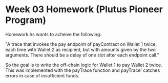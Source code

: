 # Week 03 Homework (Plutus Pioneer Program)

Homework.hs wants to acheive the following:

"A trace that invokes the pay endpoint of payContract on Wallet 1 twice, each time with Wallet 2 as recipient, but with amounts given by the two arguments. There should be a delay of one slot after each endpoint call."

So the goal is to write the off-chain logic for Wallet 1 to pay Wallet 2 twice. This was implemented with the payTrace function and payTrace' catches errors in case of insufficient funds.

